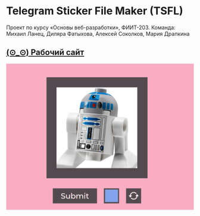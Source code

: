 # Telegram Sticker File Maker (TSFL)
 Проект по курсу «Основы веб-разработки», ФИИТ-203. Команда: Михаил Ланец, Диляра Фатыхова, Алексей Соколков, Мария Драпкина  

## [(⊙_⊙) Рабочий сайт](https://converter-to-telegram-stickers.github.io/)
<img src="readme.png" alt="Image" width="800"/>

